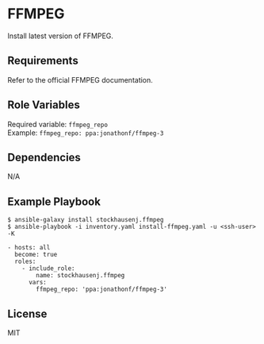 FFMPEG
=========

Install latest version of FFMPEG.

Requirements
------------

Refer to the official FFMPEG documentation.

Role Variables
--------------

Required variable: `ffmpeg_repo`<br>
Example: `ffmpeg_repo: ppa:jonathonf/ffmpeg-3`

Dependencies
------------

N/A

Example Playbook
----------------
```
$ ansible-galaxy install stockhausenj.ffmpeg
$ ansible-playbook -i inventory.yaml install-ffmpeg.yaml -u <ssh-user> -K
```
```
- hosts: all
  become: true
  roles:
    - include_role:
        name: stockhausenj.ffmpeg
      vars:
        ffmpeg_repo: 'ppa:jonathonf/ffmpeg-3'
```

License
-------

MIT
